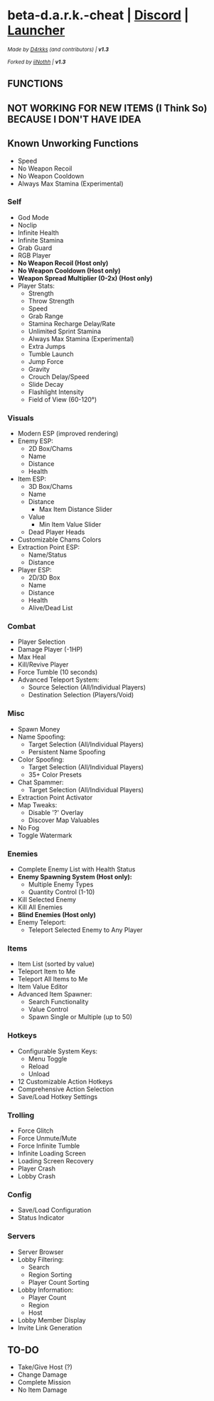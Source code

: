 # beta-d.a.r.k.-cheat | [Discord](https://discord.gg/RAR8D26P4s) | [Launcher](https://github.com/hdunl/DarkInjector/releases/latest)
<sub>*Made by [D4rkks](https://github.com/D4rkks) (and contributors) | **v1.3***</sub>

<sub>*Forked by [iiNothh](https://github.com/iiNothh) | **v1.3***</sub>

## FUNCTIONS

## NOT WORKING FOR NEW ITEMS (I Think So) BECAUSE I DON'T HAVE IDEA
## Known Unworking Functions
- Speed
- No Weapon Recoil
- No Weapon Cooldown
- Always Max Stamina (Experimental)

### Self
- God Mode
- Noclip
- Infinite Health
- Infinite Stamina
- Grab Guard
- RGB Player
- **No Weapon Recoil (Host only)**
- **No Weapon Cooldown (Host only)**
- **Weapon Spread Multiplier (0-2x) (Host only)**
- Player Stats:
  - Strength
  - Throw Strength
  - Speed
  - Grab Range
  - Stamina Recharge Delay/Rate
  - Unlimited Sprint Stamina
  - Always Max Stamina (Experimental)
  - Extra Jumps
  - Tumble Launch
  - Jump Force
  - Gravity
  - Crouch Delay/Speed
  - Slide Decay
  - Flashlight Intensity
  - Field of View (60-120°)

### Visuals
- Modern ESP (improved rendering)
- Enemy ESP:
  - 2D Box/Chams
  - Name
  - Distance
  - Health
- Item ESP:
  - 3D Box/Chams
  - Name
  - Distance
    - Max Item Distance Slider
  - Value
    - Min Item Value Slider
  - Dead Player Heads
- Customizable Chams Colors
- Extraction Point ESP:
  - Name/Status
  - Distance
- Player ESP:
  - 2D/3D Box
  - Name
  - Distance
  - Health
  - Alive/Dead List

### Combat
- Player Selection
- Damage Player (-1HP)
- Max Heal
- Kill/Revive Player
- Force Tumble (10 seconds)
- Advanced Teleport System:
  - Source Selection (All/Individual Players)
  - Destination Selection (Players/Void)

### Misc
- Spawn Money
- Name Spoofing:
  - Target Selection (All/Individual Players)
  - Persistent Name Spoofing
- Color Spoofing:
  - Target Selection (All/Individual Players)
  - 35+ Color Presets
- Chat Spammer:
  - Target Selection (All/Individual Players)
- Extraction Point Activator
- Map Tweaks:
  - Disable '?' Overlay
  - Discover Map Valuables
- No Fog
- Toggle Watermark

### Enemies
- Complete Enemy List with Health Status
- **Enemy Spawning System (Host only):**
  - Multiple Enemy Types
  - Quantity Control (1-10)
- Kill Selected Enemy
- Kill All Enemies
- **Blind Enemies (Host only)**
- Enemy Teleport:
  - Teleport Selected Enemy to Any Player

### Items
- Item List (sorted by value)
- Teleport Item to Me
- Teleport All Items to Me
- Item Value Editor
- Advanced Item Spawner:
  - Search Functionality
  - Value Control
  - Spawn Single or Multiple (up to 50)

### Hotkeys
- Configurable System Keys:
  - Menu Toggle
  - Reload
  - Unload
- 12 Customizable Action Hotkeys
- Comprehensive Action Selection
- Save/Load Hotkey Settings

### Trolling
- Force Glitch
- Force Unmute/Mute
- Force Infinite Tumble
- Infinite Loading Screen
- Loading Screen Recovery
- Player Crash
- Lobby Crash

### Config
- Save/Load Configuration
- Status Indicator

### Servers
- Server Browser
- Lobby Filtering:
  - Search
  - Region Sorting
  - Player Count Sorting
- Lobby Information:
  - Player Count
  - Region
  - Host
- Lobby Member Display
- Invite Link Generation

## TO-DO
- Take/Give Host (?)
- Change Damage
- Complete Mission
- No Item Damage
